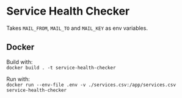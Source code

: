 # Service Health Checker
Takes `MAIL_FROM`, `MAIL_TO` and `MAIL_KEY` as env variables.

## Docker

Build with:  
`docker build . -t service-health-checker`

Run with:  
`docker run --env-file .env -v ./services.csv:/app/services.csv service-health-checker`

